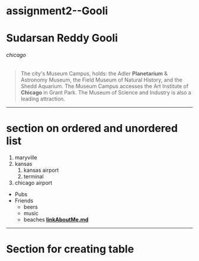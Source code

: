 # assignment2--Gooli
# Sudarsan Reddy Gooli
###### chicago
>The city's Museum Campus, holds: the Adler **Planetarium** & Astronomy Museum, the Field Museum of Natural History, and the Shedd Aquarium. The Museum Campus accesses the Art Institute of **Chicago** in Grant Park. The Museum of Science and Industry is also a leading attraction.
***
# section on ordered and unordered list
1. maryville
2. kansas
   1. kansas airport
   2. terminal
3. chicago airport  
* Pubs
* Friends
   * beers
   * music
   * beaches
**[linkAboutMe.md](AboutMe.md)**
---
# Section for creating table 

